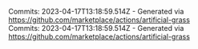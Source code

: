 Commits: 2023-04-17T13:18:59.514Z - Generated via https://github.com/marketplace/actions/artificial-grass
<br>
Commits: 2023-04-17T13:18:59.514Z - Generated via https://github.com/marketplace/actions/artificial-grass
<br>
